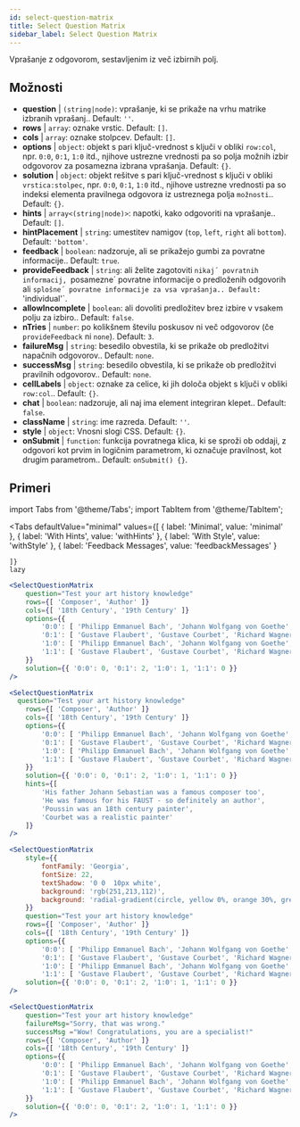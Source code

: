 ```yaml
---
id: select-question-matrix
title: Select Question Matrix
sidebar_label: Select Question Matrix
---
```


Vprašanje z odgovorom, sestavljenim iz več izbirnih polj.

## Možnosti

* __question__ | `(string|node)`: vprašanje, ki se prikaže na vrhu matrike izbranih vprašanj.. Default: `''`.
* __rows__ | `array`: oznake vrstic. Default: `[]`.
* __cols__ | `array`: oznake stolpcev. Default: `[]`.
* __options__ | `object`: objekt s pari ključ-vrednost s ključi v obliki `row:col`, npr. `0:0`, `0:1`, `1:0` itd., njihove ustrezne vrednosti pa so polja možnih izbir odgovorov za posamezna izbrana vprašanja. Default: `{}`.
* __solution__ | `object`: objekt rešitve s pari ključ-vrednost s ključi v obliki `vrstica:stolpec`, npr. `0:0`, `0:1`, `1:0` itd., njihove ustrezne vrednosti pa so indeksi elementa pravilnega odgovora iz ustreznega polja `možnosti`.. Default: `{}`.
* __hints__ | `array<(string|node)>`: napotki, kako odgovoriti na vprašanje.. Default: `[]`.
* __hintPlacement__ | `string`: umestitev namigov (`top`, `left`, `right` ali `bottom`). Default: `'bottom'`.
* __feedback__ | `boolean`: nadzoruje, ali se prikažejo gumbi za povratne informacije.. Default: `true`.
* __provideFeedback__ | `string`: ali želite zagotoviti `nikaj´ povratnih informacij, `posamezne´ povratne informacije o predloženih odgovorih ali `splošne´ povratne informacije za vsa vprašanja.. Default: `'individual'`.
* __allowIncomplete__ | `boolean`: ali dovoliti predložitev brez izbire v vsakem polju za izbiro.. Default: `false`.
* __nTries__ | `number`: po kolikšnem številu poskusov ni več odgovorov (če `provideFeedback` ni `none`). Default: `3`.
* __failureMsg__ | `string`: besedilo obvestila, ki se prikaže ob predložitvi napačnih odgovorov.. Default: `none`.
* __successMsg__ | `string`: besedilo obvestila, ki se prikaže ob predložitvi pravilnih odgovorov.. Default: `none`.
* __cellLabels__ | `object`: oznake za celice, ki jih določa objekt s ključi v obliki `row:col`.. Default: `{}`.
* __chat__ | `boolean`: nadzoruje, ali naj ima element integriran klepet.. Default: `false`.
* __className__ | `string`: ime razreda. Default: `''`.
* __style__ | `object`: Vnosni slogi CSS. Default: `{}`.
* __onSubmit__ | `function`: funkcija povratnega klica, ki se sproži ob oddaji, z odgovori kot prvim in logičnim parametrom, ki označuje pravilnost, kot drugim parametrom.. Default: `onSubmit() {}`.


## Primeri


import Tabs from '@theme/Tabs';
import TabItem from '@theme/TabItem';

<Tabs
    defaultValue="minimal"
    values={[
        { label: 'Minimal', value: 'minimal' },
        { label: 'With Hints', value: 'withHints' },
        { label: 'With Style', value: 'withStyle' },
        { label: 'Feedback Messages', value: 'feedbackMessages' }
        
    ]}
    lazy
>

<TabItem value="minimal">

```jsx live
<SelectQuestionMatrix
    question="Test your art history knowledge"
    rows={[ 'Composer', 'Author' ]} 
    cols={[ '18th Century', '19th Century' ]} 
    options={{ 
        '0:0': [ 'Philipp Emmanuel Bach', 'Johann Wolfgang von Goethe', 'Nicolas Poussin'], 
        '0:1': [ 'Gustave Flaubert', 'Gustave Courbet', 'Richard Wagner'] ,
        '1:0': [ 'Philipp Emmanuel Bach', 'Johann Wolfgang von Goethe', 'Nicolas Poussin'],
        '1:1': [ 'Gustave Flaubert', 'Gustave Courbet', 'Richard Wagner'] 
    }} 
    solution={{ '0:0': 0, '0:1': 2, '1:0': 1, '1:1': 0 }}
/>
```
</TabItem>

<TabItem value="withHints">

```jsx live
<SelectQuestionMatrix
  question="Test your art history knowledge"
    rows={[ 'Composer', 'Author' ]} 
    cols={[ '18th Century', '19th Century' ]} 
    options={{ 
        '0:0': [ 'Philipp Emmanuel Bach', 'Johann Wolfgang von Goethe', 'Nicolas Poussin'], 
        '0:1': [ 'Gustave Flaubert', 'Gustave Courbet', 'Richard Wagner'] ,
        '1:0': [ 'Philipp Emmanuel Bach', 'Johann Wolfgang von Goethe', 'Nicolas Poussin'],
        '1:1': [ 'Gustave Flaubert', 'Gustave Courbet', 'Richard Wagner'] 
    }} 
    solution={{ '0:0': 0, '0:1': 2, '1:0': 1, '1:1': 0 }}
    hints={[
        'His father Johann Sebastian was a famous composer too',
        'He was famous for his FAUST - so definitely an author',
        'Poussin was an 18th century painter',
        'Courbet was a realistic painter'
    ]}
/>
```
</TabItem>

<TabItem value="withStyle">

```jsx live
<SelectQuestionMatrix
    style={{ 
        fontFamily: 'Georgia',
        fontSize: 22, 
        textShadow: '0 0  10px white',
        background: 'rgb(251,213,112)',
        background: 'radial-gradient(circle, yellow 0%, orange 30%, green 100%)'
    }}
    question="Test your art history knowledge"
    rows={[ 'Composer', 'Author' ]} 
    cols={[ '18th Century', '19th Century' ]} 
    options={{ 
        '0:0': [ 'Philipp Emmanuel Bach', 'Johann Wolfgang von Goethe', 'Nicolas Poussin'], 
        '0:1': [ 'Gustave Flaubert', 'Gustave Courbet', 'Richard Wagner'] ,
        '1:0': [ 'Philipp Emmanuel Bach', 'Johann Wolfgang von Goethe', 'Nicolas Poussin'],
        '1:1': [ 'Gustave Flaubert', 'Gustave Courbet', 'Richard Wagner'] }} 
    solution={{ '0:0': 0, '0:1': 2, '1:0': 1, '1:1': 0 }}
/>
```
</TabItem>


<TabItem value="feedbackMessages">

```jsx live
<SelectQuestionMatrix
    question="Test your art history knowledge"
    failureMsg="Sorry, that was wrong." 
    successMsg ="Wow! Congratulations, you are a specialist!"
    rows={[ 'Composer', 'Author' ]} 
    cols={[ '18th Century', '19th Century' ]} 
    options={{ 
        '0:0': [ 'Philipp Emmanuel Bach', 'Johann Wolfgang von Goethe', 'Nicolas Poussin'], 
        '0:1': [ 'Gustave Flaubert', 'Gustave Courbet', 'Richard Wagner'] ,
        '1:0': [ 'Philipp Emmanuel Bach', 'Johann Wolfgang von Goethe', 'Nicolas Poussin'],
        '1:1': [ 'Gustave Flaubert', 'Gustave Courbet', 'Richard Wagner'] 
    }} 
    solution={{ '0:0': 0, '0:1': 2, '1:0': 1, '1:1': 0 }}
/>
```

</TabItem>

</Tabs>


